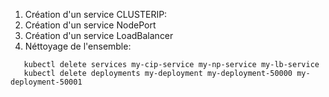 1. Création d'un service CLUSTERIP: 
2. Création d'un service NodePort
3. Création d'un service LoadBalancer
4. Néttoyage de l'ensemble: 
```
   kubectl delete services my-cip-service my-np-service my-lb-service
   kubectl delete deployments my-deployment my-deployment-50000 my-deployment-50001
```